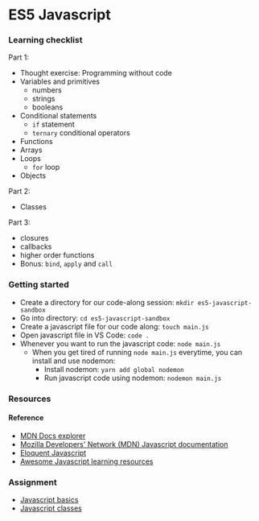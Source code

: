 # ES5 Javascript

### Learning checklist

Part 1:
- Thought exercise: Programming without code
- Variables and primitives
	- numbers
	- strings
	- booleans
- Conditional statements
	- `if` statement
	- `ternary` conditional operators
- Functions
- Arrays
- Loops
	- `for` loop
- Objects

Part 2:
- Classes

Part 3:
- closures
- callbacks
- higher order functions
- Bonus: `bind`, `apply` and `call`

### Getting started
- Create a directory for our code-along session: `mkdir es5-javascript-sandbox`
- Go into directory: `cd es5-javascript-sandbox`
- Create a javascript file for our code along: `touch main.js`
- Open javascript file in VS Code: `code .`
- Whenever you want to run the javascript code: `node main.js`
	- When you get tired of running `node main.js` everytime, you can install and use nodemon:
		- Install nodemon: `yarn add global nodemon`
		- Run javascript code using nodemon: `nodemon main.js`

### Resources

#### Reference
- [MDN Docs explorer](http://devdocs.io/)
- [Mozilla Developers' Network (MDN) Javascript documentation](https://developer.mozilla.org/en-US/docs/Learn/JavaScript/First_steps/What_is_JavaScript)
- [Eloquent Javascript](http://eloquentjavascript.net/)
- [Awesome Javascript learning resources](https://github.com/micromata/awesome-javascript-learning)

### Assignment

- [Javascript basics](https://github.com/davified/javascript-basics)
- [Javascript classes](https://github.com/davified/javascript-classes)

